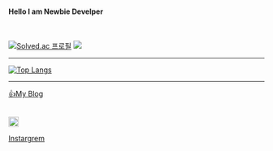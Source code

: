 #### Hello I am Newbie Develper

<br/>

[![Solved.ac
프로필](http://mazassumnida.wtf/api/v2/generate_badge?boj=maro3534)](https://solved.ac/maro3534)
<img src="http://mazandi.herokuapp.com/api?handle=maro3534&theme=warm"/>

<hr/>

[![Top Langs](https://github-readme-stats.vercel.app/api/top-langs/?username=JMespoir)](https://github.com/JMespoir/github-readme-stats)


<hr/>

[👍My Blog][blogLink]

[blogLink]: https://jmespoir.github.io "Go MyBlog"

<br/>

<div>
  
<img src = "https://scontent-ssn1-1.xx.fbcdn.net/v/t39.8562-6/313408032_676073764084474_9080563414774037997_n.png?_nc_cat=1&ccb=1-7&_nc_sid=6825c5&_nc_ohc=KufLIYCeZOEAX_FFP6k&_nc_ht=scontent-ssn1-1.xx&oh=00_AfDnUXlIyZoe5G5nOCYJppxWXlswbJjoIh93RiRm4SefBw&oe=64117A26" height = "20px" width = "20px" href = "https://www.instagram.com/zzaemmin0418/"/>

[Instargrem][instargremLink]

[instargremLink]: https://www.instagram.com/zzaemmin0418/ "Go Instagrem"

</div>

